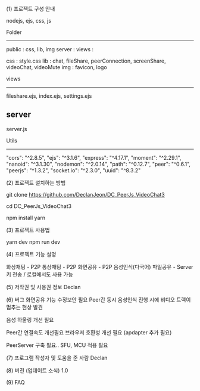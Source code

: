 (1) 프로젝트 구성 안내

nodejs, ejs, css, js

Folder

---

public : css, lib, img
server :
views :

css : style.css
lib : chat, fileShare, peerConnection, screenShare, videoChat, videoMute
img : favicon, logo

views

---

fileshare.ejs,
index.ejs,
settings.ejs

## server

server.js

Utils

---

"cors": "^2.8.5",
"ejs": "^3.1.6",
"express": "^4.17.1",
"moment": "^2.29.1",
"nanoid": "^3.1.30",
"nodemon": "^2.0.14",
"path": "^0.12.7",
"peer": "^0.6.1",
"peerjs": "^1.3.2",
"socket.io": "^2.3.0",
"uuid": "^8.3.2"

(2) 프로젝트 설치하는 방법

git clone https://github.com/DeclanJeon/DC_PeerJs_VideoChat3

cd DC_PeerJs_VideoChat3

npm install
yarn

(3) 프로젝트 사용법

yarn dev
npm run dev

(4) 프로젝트 기능 설명

화상채팅 - P2P
통상채팅 - P2P
화면공유 - P2P
음성인식(다국어)
파일공유 - Server 키 전송 / 로컬에서도 사용 가능

(5) 저작권 및 사용권 정보
Declan

(6) 버그
화면공유 기능 수정보안 필요
Peer간 동시 음성인식 진행 시에 비디오 트랙이 멈추는 현상 발견

음성 하울링 개선 필요

Peer간 연결속도 개선필요
브라우저 호환성 개선 필요 (apdapter 추가 필요)

PeerServer 구축 필요..
SFU, MCU 적용 필요

(7) 프로그램 작성자 및 도움을 준 사람
Declan

(8) 버전 (업데이트 소식)
1.0

(9) FAQ

